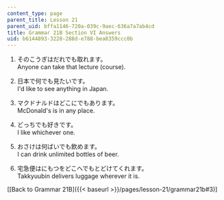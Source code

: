 ```yaml
---
content_type: page
parent_title: Lesson 21
parent_uid: bffa1146-720a-039c-9aec-636a7a7ab4cd
title: Grammar 21B Section VI Answers
uid: b6144893-3228-288d-e788-bea8359ccc0b
---
```


1.  そのこうぎはだれでも取れます。  
    Anyone can take that lecture (course).
    
2.  日本で何でも見たいです。  
    I'd like to see anything in Japan.
    
3.  マクドナルドはどこにでもあります。  
    McDonald's is in any place.
    
4.  どっちでも好きです。  
    I like whichever one.
    
5.  おさけは何ばいでも飲めます。  
    I can drink unlimited bottles of beer.
    
6.  宅急便はにもつをどこへでもとどけてくれます。  
    Takkyuubin delivers luggage wherever it is.
    

\[[Back to Grammar 21B]({{< baseurl >}}/pages/lesson-21/grammar21b#3)\]